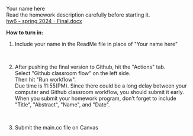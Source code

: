 Your name here 
<br>
Read the homework description carefully before starting it. <br>
[hw6 - spring 2024 - Final.docx](https://github.com/rampurgeCSUMB/hw6_1_C_TEMPLATE/files/14621957/hw6.-.spring.2024.-.Final.docx)





<strong>How to turn in:</strong>
1. Include your name in the ReadMe file in place of "Your name here" <br>
<br>

2. After pushing the final version to Github, hit the "Actions" tab. <br>
Select "Github classroom flow" on the left side. <br>
Then hit "Run workflow". <br>
Due time is 11:55(PM). Since there could be a long delay between your computer and Github classroom workflow, you should submit it early. <br>
When you submit your homework program, don’t forget to include "Title", "Abstract", "Name", and "Date". <br>
<br>

3. Submit the main.cc file on Canvas

